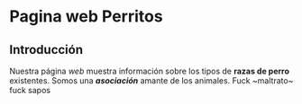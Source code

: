 # Pagina web Perritos
## Introducción

Nuestra página *web* muestra información sobre los tipos de **razas de perro** existentes. Somos una ***asociación*** amante de los animales. Fuck ~maltrato~ fuck sapos
